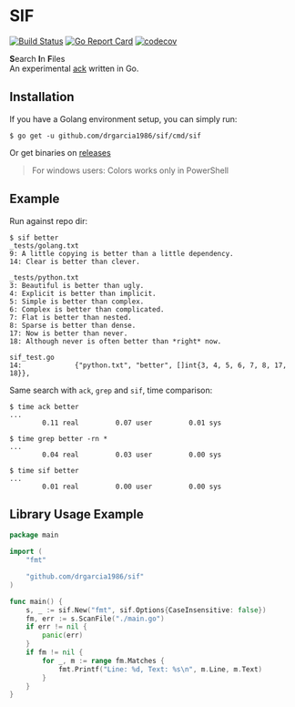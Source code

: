 # SIF
[![Build Status](https://travis-ci.org/drgarcia1986/sif.svg)](https://travis-ci.org/drgarcia1986/sif)
[![Go Report Card](https://goreportcard.com/badge/drgarcia1986/sif)](https://goreportcard.com/report/drgarcia1986/sif)
[![codecov](https://codecov.io/gh/drgarcia1986/sif/branch/master/graph/badge.svg)](https://codecov.io/gh/drgarcia1986/sif)


**S**earch **I**n **F**iles  
An experimental [ack](https://github.com/petdance/ack2) written in Go.  

## Installation
If you have a Golang environment setup, you can simply run:
```
$ go get -u github.com/drgarcia1986/sif/cmd/sif
```
Or get binaries on [releases](https://github.com/drgarcia1986/sif/releases)

> For windows users: Colors works only in PowerShell

## Example
Run against repo dir:
```
$ sif better
_tests/golang.txt
9: A little copying is better than a little dependency.
14: Clear is better than clever.

_tests/python.txt
3: Beautiful is better than ugly.
4: Explicit is better than implicit.
5: Simple is better than complex.
6: Complex is better than complicated.
7: Flat is better than nested.
8: Sparse is better than dense.
17: Now is better than never.
18: Although never is often better than *right* now.

sif_test.go
14:             {"python.txt", "better", []int{3, 4, 5, 6, 7, 8, 17, 18}},
```
Same search with `ack`, `grep` and `sif`, time comparison:
```
$ time ack better
...
        0.11 real         0.07 user         0.01 sys
```
```
$ time grep better -rn *
...
        0.04 real         0.03 user         0.00 sys
```
```
$ time sif better
...
        0.01 real         0.00 user         0.00 sys
```

## Library Usage Example
```go
package main

import (
	"fmt"

	"github.com/drgarcia1986/sif"
)

func main() {
	s, _ := sif.New("fmt", sif.Options{CaseInsensitive: false})
	fm, err := s.ScanFile("./main.go")
	if err != nil {
		panic(err)
	}
	if fm != nil {
		for _, m := range fm.Matches {
			fmt.Printf("Line: %d, Text: %s\n", m.Line, m.Text)
		}
	}
}
```
